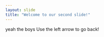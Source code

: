 ```yaml
---
layout: slide
title: "Welcome to our second slide!"
---
```

yeah the boys
Use the left arrow to go back!
